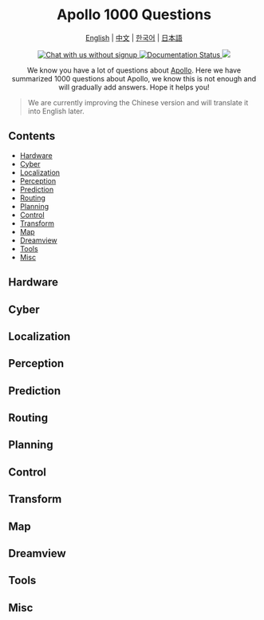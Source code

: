 <div align="center">

<h1>Apollo 1000 Questions</h1>

[English](README.md) | [中文](README.zh-cn.md) | [한국어](README.ko.md) | [日本語](README.ja.md)

<p>
  <a href="https://discord.gg/nf3NmuvZ">
      <img src="https://img.shields.io/discord/1237738060175769601?style=social&logo=discord" alt="Chat with us without signup" title="Chat with us without signup">
  </a>
  <a href='https://apollo-1000-questions.readthedocs.io/en/latest/?badge=latest'>
      <img src='https://readthedocs.org/projects/apollo-1000-questions/badge/?version=latest' alt='Documentation Status' />
  </a>
  <a href="https://github.com/ApolloAuto/Apollo-1000-questions/blob/main/LICENSE" alt="License">
    <img src="https://img.shields.io/github/license/ApolloAuto/Apollo-1000-questions">
  </a>
</p>


We know you have a lot of questions about [Apollo](https://github.com/ApolloAuto/apollo). Here we have summarized 1000 questions about Apollo, we know this is not enough and will gradually add answers. Hope it helps you!
</div>

> We are currently improving the Chinese version and will translate it into English later.

## Contents
- [Hardware](#hardware)
- [Cyber](#cyber)
- [Localization](#localization)
- [Perception](#perception)
- [Prediction](#prediction)
- [Routing](#routing)
- [Planning](#planning)
- [Control](#control)
- [Transform](#transform)
- [Map](#map)
- [Dreamview](#dreamview)
- [Tools](#tools)
- [Misc](#misc)


## Hardware

## Cyber

## Localization

## Perception

## Prediction

## Routing

## Planning

## Control

## Transform

## Map

## Dreamview

## Tools

## Misc
